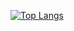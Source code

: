 [![Top Langs](https://github-readme-stats.vercel.app/api/top-langs/?username=test&theme=vue&layout=compact)](https://github.com/anuraghazra/github-readme-stats)
